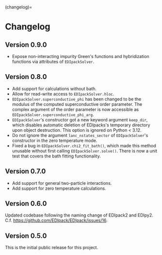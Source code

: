 (changelog)=

# Changelog

## Version 0.9.0

* Expose non-interacting impurity Green's functions and hybridization functions
  via attributes of `EDIpackSolver`.

## Version 0.8.0

* Add support for calculations without bath.
* Allow for read-write access to `EDIpackSolver.hloc`.
* `EDIpackSolver.superconductive_phi` has been changed to be the modulus of the
  computed superconductive order parameter. The complex argument of the order
  parameter is now accessible as `EDIpackSolver.superconductive_phi_arg`.
* `EDIpackSolver`'s constructor got a new keyword argument `keep_dir`, which
  disables automatic deletion of EDIpacks's temporary directory upon object
  destruction. This option is ignored on Python < 3.12.
* Do not ignore the argument `lanc_nstates_sector` of `EDIpackSolver`'s
  constructor in the zero temperature mode.
* Fixed a bug in `EDIpackSolver.chi2_fit_bath()`, which made this method
  unusable without first calling `EDIpackSolver.solve()`. There is now a unit
  test that covers the bath fitting functionality.

## Version 0.7.0

* Add support for general two-particle interactions.
* Add support for zero temperature calculations.

## Version 0.6.0

Updated codebase following the naming change of EDIpack2 and EDIpy2.
C.f. https://github.com/EDIpack/EDIpack/issues/16.

## Version 0.5.0

This is the initial public release for this project.

